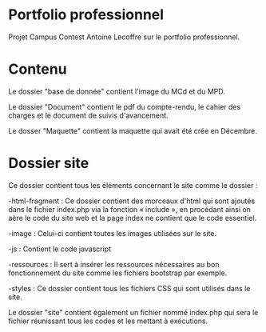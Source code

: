 # Portfolio professionnel 

Projet Campus Contest Antoine Lecoffre sur le portfolio professionnel.

# Contenu

Le dossier "base de donnée" contient l'image du MCd et du MPD.

Le dossier "Document" contient le pdf du compte-rendu, le cahier des charges et le document de suivis d'avancement.

Le dosser "Maquette" contient la maquette qui avait été crée en Décembre.

# Dossier site

Ce dossier contient tous les éléments concernant le site comme le dossier :

-html-fragment : Ce dossier contient des morceaux d'html qui sont ajoutés dans le fichier index.php via la fonction « include », en procédant ainsi on aère le code du site web et la page index ne contient que le code essentiel.

-image : Celui-ci contient toutes les images utilisées sur le site.

-js : Contient le code javascript

-ressources : Il sert à insérer les ressources nécessaires au bon fonctionnement du site comme les fichiers bootstrap par exemple.

-styles : Ce dossier contient tous les fichiers CSS qui sont utilisés dans le site.

Le dossier "site" contient également un fichier nommé index.php qui sera le fichier réunissant tous les codes et les mettant à exécutions.
